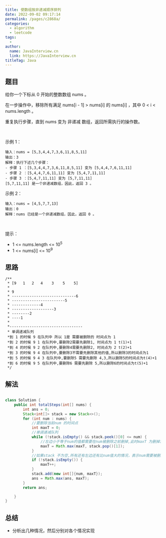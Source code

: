 ```yaml
---
title: 使数组按非递减顺序排列
date: 2022-09-02 09:17:14
permalink: /pages/c2868a/
categories:
  - algorithm
  - leetcode
tags:
  - 
author: 
  name: JavaInterview.cn
  link: https://JavaInterview.cn
titleTag: Java
---
```


## 题目

给你一个下标从 0 开始的整数数组 nums 。

在一步操作中，移除所有满足 nums[i - 1] > nums[i] 的 nums[i] ，其中 0 < i < nums.length 。

重复执行步骤，直到 nums 变为 非递减 数组，返回所需执行的操作数。

 

示例 1：

    输入：nums = [5,3,4,4,7,3,6,11,8,5,11]
    输出：3
    解释：执行下述几个步骤：
    - 步骤 1 ：[5,3,4,4,7,3,6,11,8,5,11] 变为 [5,4,4,7,6,11,11]
    - 步骤 2 ：[5,4,4,7,6,11,11] 变为 [5,4,7,11,11]
    - 步骤 3 ：[5,4,7,11,11] 变为 [5,7,11,11]
    [5,7,11,11] 是一个非递减数组，因此，返回 3 。
示例 2：

    输入：nums = [4,5,7,7,13]
    输出：0
    解释：nums 已经是一个非递减数组，因此，返回 0 。
 

提示：

- 1 <= nums.length <= 10<sup>5</sup>
- 1 <= nums[i] <= 10<sup>9</sup>



## 思路


    /**
     * [9   1   2   4    3    5    5]
     *
     * 9
     * -----------------------------6
     * ------------------------5
     * -------------4
     * -------------------3
     * --------2
     * ----1
     *
     *---------------------------------
     * 单调递减队列
     *到 1 的时候 9 在队列中 所以 1是 需要被删除的 时间点为 1
     *到 2 的时候 9 1 在队列中,要删除2需要先删除1, 时间点为 1 t(1)+1
     *到 4 的时候 9 2 在队列中,要删除4需要先删除2, 时间点为 2 t(2)+1
     *到 3 的时候 9 4 在队列中,要删除3不需要先删除其他的值,所以删除3的时间点为1
     *到 5 的时候 9 4 3 在队列中,要删除5 需要先删除 4,3,所以删除5的时间点为t(4)+1
     *到 6 的时候 9 5 在队列中,要删除6 需要先删除 5,所以删除6的时间点为t(5)+1
     */

## 解法
```java

class Solution {
    public int totalSteps(int[] nums) {
        int ans = 0;
        Stack<int[]> stack = new Stack<>();
        for (int num : nums) {
            //要删除当前num 的时间点
            int maxT = 0;
            //单调递减队列
            while (!stack.isEmpty() && stack.peek()[0] <= num) {
                //左边小于等于num的值都需要在num被删除之前删掉,此时maxT 为删掉左边这些小与等于num的数的最大时间
                maxT = Math.max(maxT, stack.pop()[1]);
            }
            //如果stack 不为空,所有还有左边还有比num值大的情况，表示num需要被删除，如果为空，说明num不用删除
            if (!stack.isEmpty()) {
                maxT++;
            }
            stack.add(new int[]{num, maxT});
            ans = Math.max(ans, maxT);
        }
        return ans;

    }
}
```

## 总结

- 分析出几种情况，然后分别对各个情况实现 
